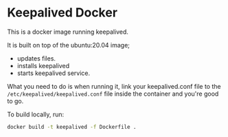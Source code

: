 # Keepalived Docker 

This is a docker image running keepalived. 

It is built on top of the ubuntu:20.04 image; 
- updates files. 
- installs keepalived 
- starts keepalived service. 

What you need to do is when running it, link your keepalived.conf file to the `/etc/keepalived/keepalived.conf` file inside the container and you're good to go. 

To build locally, run:

```bash 
docker build -t keepalived -f Dockerfile . 
```
